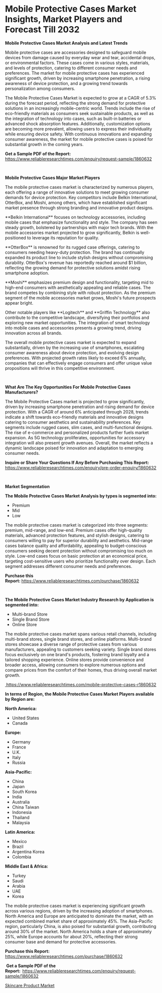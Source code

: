 <p><h1>Mobile Protective Cases Market Insights, Market Players and Forecast Till 2032</h1></p><p><strong>Mobile Protective Cases Market Analysis and Latest Trends</strong></p>
<p><p>Mobile protective cases are accessories designed to safeguard mobile devices from damage caused by everyday wear and tear, accidental drops, or environmental factors. These cases come in various styles, materials, and levels of protection, catering to different consumer needs and preferences. The market for mobile protective cases has experienced significant growth, driven by increasing smartphone penetration, a rising awareness of device protection, and a growing trend towards personalization among consumers.</p><p>The Mobile Protective Cases Market is expected to grow at a CAGR of 5.3% during the forecast period, reflecting the strong demand for protective solutions in an increasingly mobile-centric world. Trends include the rise of eco-friendly materials as consumers seek sustainable products, as well as the integration of technology into cases, such as built-in batteries or advanced shock absorption features. Additionally, customization options are becoming more prevalent, allowing users to express their individuality while ensuring device safety. With continuous innovations and expanding consumer awareness, the market for mobile protective cases is poised for substantial growth in the coming years.</p></p>
<p><strong>Get a Sample PDF of the Report:&nbsp;</strong> <a href="https://www.reliableresearchtimes.com/enquiry/request-sample/1860632?utm_campaign=2277&utm_medium=2&utm_source=Github&utm_content=ia&utm_term=09022025&utm_id=mobile-protective-cases">https://www.reliableresearchtimes.com/enquiry/request-sample/1860632</a></p>
<p>&nbsp;</p>
<p><strong>Mobile Protective Cases Major Market Players</strong></p>
<p><p>The mobile protective cases market is characterized by numerous players, each offering a range of innovative solutions to meet growing consumer demands for device protection. Key competitors include Belkin International, OtterBox, and Moshi, among others, which have established significant market presence through strong branding and innovative product designs.</p><p>**Belkin International** focuses on technology accessories, including mobile cases that emphasize functionality and style. The company has seen steady growth, bolstered by partnerships with major tech brands. With the mobile accessories market projected to grow significantly, Belkin is well-positioned to leverage its reputation for quality.</p><p>**OtterBox** is renowned for its rugged case offerings, catering to consumers needing heavy-duty protection. The brand has continually expanded its product line to include stylish designs without compromising durability. OtterBox's revenue has reportedly reached around $1 billion, reflecting the growing demand for protective solutions amidst rising smartphone adoption.</p><p>**Moshi** emphasizes premium design and functionality, targeting mid to high-end consumers with aesthetically appealing and reliable cases. The brand competes by combining style with robust protection. As the premium segment of the mobile accessories market grows, Moshi's future prospects appear bright.</p><p>Other notable players like **Logitech** and **Griffin Technology** also contribute to the competitive landscape, diversifying their portfolios and exploring new market opportunities. The integration of smart technology into mobile cases and accessories presents a growing trend, driving innovation across all brands.</p><p>The overall mobile protective cases market is expected to expand substantially, driven by the increasing use of smartphones, escalating consumer awareness about device protection, and evolving design preferences. With projected growth rates likely to exceed 6% annually, companies that can effectively engage consumers and offer unique value propositions will thrive in this competitive environment.</p></p>
<p>&nbsp;</p>
<p><strong>What Are The Key Opportunities For Mobile Protective Cases Manufacturers?</strong></p>
<p><p>The Mobile Protective Cases market is projected to grow significantly, driven by increasing smartphone penetration and rising demand for device protection. With a CAGR of around 6% anticipated through 2028, trends indicate a shift towards eco-friendly materials and innovative designs catering to consumer aesthetics and sustainability preferences. Key segments include rugged cases, slim cases, and multi-functional designs. The rise of e-commerce and personalized products further fuels market expansion. As 5G technology proliferates, opportunities for accessory integration will also present growth avenues. Overall, the market reflects a dynamic landscape poised for innovation and adaptation to emerging consumer needs.</p></p>
<p><strong>Inquire or Share Your Questions If Any Before Purchasing This Report:</strong> <a href="https://www.reliableresearchtimes.com/enquiry/pre-order-enquiry/1860632?utm_campaign=2277&utm_medium=2&utm_source=Github&utm_content=ia&utm_term=09022025&utm_id=mobile-protective-cases">https://www.reliableresearchtimes.com/enquiry/pre-order-enquiry/1860632</a></p>
<p>&nbsp;</p>
<p><strong>Market Segmentation</strong></p>
<p><strong>The Mobile Protective Cases Market Analysis by types is segmented into:</strong></p>
<p><ul><li>Premium</li><li>Mid</li><li>Low</li></ul></p>
<p><p>The mobile protective cases market is categorized into three segments: premium, mid-range, and low-end. Premium cases offer high-quality materials, advanced protection features, and stylish designs, catering to consumers willing to pay for superior durability and aesthetics. Mid-range cases balance quality and affordability, appealing to budget-conscious consumers seeking decent protection without compromising too much on style. Low-end cases focus on basic protection at an economical price, targeting cost-sensitive users who prioritize functionality over design. Each segment addresses different consumer needs and preferences.</p></p>
<p><strong>Purchase this Report:&nbsp;</strong><a href="https://www.reliableresearchtimes.com/purchase/1860632?utm_campaign=2277&utm_medium=2&utm_source=Github&utm_content=ia&utm_term=09022025&utm_id=mobile-protective-cases">https://www.reliableresearchtimes.com/purchase/1860632</a></p>
<p>&nbsp;</p>
<p><strong>The Mobile Protective Cases Market Industry Research by Application is segmented into:</strong></p>
<p><ul><li>Multi-brand Store</li><li>Single Brand Store</li><li>Online Store</li></ul></p>
<p><p>The mobile protective cases market spans various retail channels, including multi-brand stores, single brand stores, and online platforms. Multi-brand stores showcase a diverse range of protective cases from various manufacturers, appealing to customers seeking variety. Single brand stores focus exclusively on one brand's products, fostering brand loyalty and a tailored shopping experience. Online stores provide convenience and broader access, allowing consumers to explore numerous options and compare prices from the comfort of their homes, thus driving overall market growth.</p></p>
<p><a href="https://www.reliableresearchtimes.com/mobile-protective-cases-r1860632?utm_campaign=2277&utm_medium=2&utm_source=Github&utm_content=ia&utm_term=09022025&utm_id=mobile-protective-cases">&nbsp;https://www.reliableresearchtimes.com/mobile-protective-cases-r1860632</a></p>
<p><strong>In terms of Region, the Mobile Protective Cases Market Players available by Region are:</strong></p>
<p>
    <p> <strong> North America: </strong>
        <ul>
            <li>United States</li>
            <li>Canada</li>
        </ul>
        </p> 
    <p> <strong> Europe: </strong>
        <ul>
            <li>Germany</li>
            <li>France</li>
            <li>U.K.</li>
            <li>Italy</li>
            <li>Russia</li>
        </ul>
        </p> 
    <p> <strong> Asia-Pacific: </strong>
        <ul>
            <li>China</li>
            <li>Japan</li>
            <li>South Korea</li>
            <li>India</li>
            <li>Australia</li>
            <li>China Taiwan</li>
            <li>Indonesia</li>
            <li>Thailand</li>
            <li>Malaysia</li>
        </ul>
        </p> 
    <p> <strong> Latin America: </strong>
        <ul>
            <li>Mexico</li>
            <li>Brazil</li>
            <li>Argentina Korea</li>
            <li>Colombia</li>
        </ul>
        </p> 
    <p> <strong> Middle East & Africa: </strong>
        <ul>
            <li>Turkey</li>
            <li>Saudi</li>
            <li>Arabia</li>
            <li>UAE</li>
            <li>Korea</li>
        </ul>
    </p>
    </p>
<p><p>The mobile protective cases market is experiencing significant growth across various regions, driven by the increasing adoption of smartphones. North America and Europe are anticipated to dominate the market, with an expected combined market share of approximately 45%. The Asia-Pacific region, particularly China, is also poised for substantial growth, contributing around 30% of the market. North America holds a share of approximately 25%, while Europe accounts for about 20%, reflecting their strong consumer base and demand for protective accessories.</p></p>
<p><strong>Purchase this Report: </strong><a href="https://www.reliableresearchtimes.com/purchase/1860632?utm_campaign=2277&utm_medium=2&utm_source=Github&utm_content=ia&utm_term=09022025&utm_id=mobile-protective-cases">https://www.reliableresearchtimes.com/purchase/1860632</a></p>
<p>&nbsp;<strong>Get a Sample PDF of the Report:&nbsp;&nbsp;</strong><a href="https://www.reliableresearchtimes.com/enquiry/request-sample/1860632?utm_campaign=2277&utm_medium=2&utm_source=Github&utm_content=ia&utm_term=09022025&utm_id=mobile-protective-cases">https://www.reliableresearchtimes.com/enquiry/request-sample/1860632</a></p>
<p><strong></strong></p>
<p><p><a href="https://github.com/stephaniwo144/Market-Research-Report-List-1/blob/main/skincare-product-market.md?utm_campaign=2277&utm_medium=2&utm_source=Github&utm_content=ia&utm_term=09022025&utm_id=mobile-protective-cases">Skincare Product Market</a></p></p>